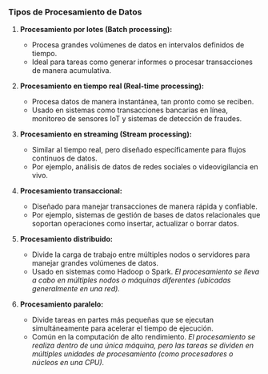 ### Tipos de Procesamiento de Datos

1. **Procesamiento por lotes (Batch processing):**
   - Procesa grandes volúmenes de datos en intervalos definidos de tiempo.
   - Ideal para tareas como generar informes o procesar transacciones de manera acumulativa.

2. **Procesamiento en tiempo real (Real-time processing):**
   - Procesa datos de manera instantánea, tan pronto como se reciben.
   - Usado en sistemas como transacciones bancarias en línea, monitoreo de sensores IoT y sistemas de detección de fraudes.

3. **Procesamiento en streaming (Stream processing):**
   - Similar al tiempo real, pero diseñado específicamente para flujos continuos de datos.
   - Por ejemplo, análisis de datos de redes sociales o videovigilancia en vivo.

4. **Procesamiento transaccional:**
   - Diseñado para manejar transacciones de manera rápida y confiable.
   - Por ejemplo, sistemas de gestión de bases de datos relacionales que soportan operaciones como insertar, actualizar o borrar datos.

5. **Procesamiento distribuido:**
   - Divide la carga de trabajo entre múltiples nodos o servidores para manejar grandes volúmenes de datos.
   - Usado en sistemas como Hadoop o Spark.
   *El procesamiento se lleva a cabo en múltiples nodos o máquinas diferentes (ubicadas generalmente en una red).*

6. **Procesamiento paralelo:**
   - Divide tareas en partes más pequeñas que se ejecutan simultáneamente para acelerar el tiempo de ejecución.
   - Común en la computación de alto rendimiento.
   *El procesamiento se realiza dentro de una única máquina, pero las tareas se dividen en múltiples unidades de procesamiento (como procesadores o núcleos en una CPU).*





